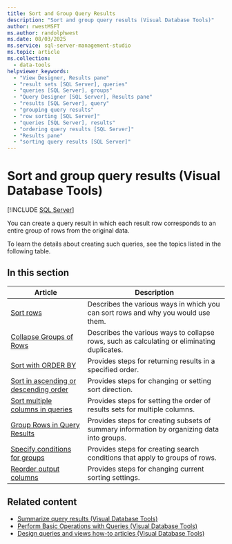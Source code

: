 ```yaml
---
title: Sort and Group Query Results
description: "Sort and group query results (Visual Database Tools)"
author: rwestMSFT
ms.author: randolphwest
ms.date: 08/03/2025
ms.service: sql-server-management-studio
ms.topic: article
ms.collection:
  - data-tools
helpviewer_keywords:
  - "View Designer, Results pane"
  - "result sets [SQL Server], queries"
  - "queries [SQL Server], groups"
  - "Query Designer [SQL Server], Results pane"
  - "results [SQL Server], query"
  - "grouping query results"
  - "row sorting [SQL Server]"
  - "queries [SQL Server], results"
  - "ordering query results [SQL Server]"
  - "Results pane"
  - "sorting query results [SQL Server]"
---
```

# Sort and group query results (Visual Database Tools)

[!INCLUDE [SQL Server](../includes/applies-to-version/sqlserver.md)]

You can create a query result in which each result row corresponds to an entire group of rows from the original data.

To learn the details about creating such queries, see the topics listed in the following table.

## In this section

| Article | Description |
| --- | --- |
| [Sort rows](sort-rows-visual-database-tools.md) | Describes the various ways in which you can sort rows and why you would use them. |
| [Collapse Groups of Rows](collapse-groups-of-rows-visual-database-tools.md) | Describes the various ways to collapse rows, such as calculating or eliminating duplicates. |
| [Sort with ORDER BY](sort-with-order-by-visual-database-tools.md) | Provides steps for returning results in a specified order. |
| [Sort in ascending or descending order](sort-in-ascending-or-descending-order-visual-database-tools.md) | Provides steps for changing or setting sort direction. |
| [Sort multiple columns in queries](sort-multiple-columns-in-queries-visual-database-tools.md) | Provides steps for setting the order of results sets for multiple columns. |
| [Group Rows in Query Results](group-rows-in-query-results-visual-database-tools.md) | Provides steps for creating subsets of summary information by organizing data into groups. |
| [Specify conditions for groups](specify-conditions-for-groups-visual-database-tools.md) | Provides steps for creating search conditions that apply to groups of rows. |
| [Reorder output columns](reorder-output-columns-visual-database-tools.md) | Provides steps for changing current sorting settings. |

## Related content

- [Summarize query results (Visual Database Tools)](summarize-query-results-visual-database-tools.md)
- [Perform Basic Operations with Queries (Visual Database Tools)](perform-basic-operations-with-queries-visual-database-tools.md)
- [Design queries and views how-to articles (Visual Database Tools)](design-queries-and-views-how-to-topics-visual-database-tools.md)
